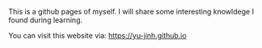 
This is a github pages of myself. I will share some interesting knowldege I found during learning. 

You can visit this website via: https://yu-jinh.github.io
